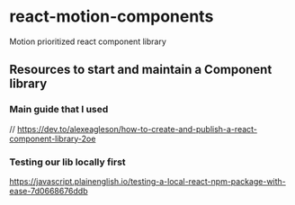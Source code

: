 # react-motion-components
Motion prioritized react component library


## Resources to start and maintain a Component library

### Main guide that I used
// https://dev.to/alexeagleson/how-to-create-and-publish-a-react-component-library-2oe

### Testing our lib locally first
https://javascript.plainenglish.io/testing-a-local-react-npm-package-with-ease-7d0668676ddb
